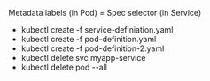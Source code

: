 Metadata labels (in Pod) = Spec selector (in Service)

* kubectl create -f service-definiation.yaml 
* kubectl create -f pod-definition.yaml
* kubectl create -f pod-definition-2.yaml
* kubectl delete svc myapp-service
* kubectl delete pod --all

